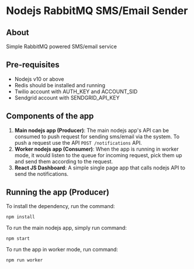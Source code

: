 # Nodejs RabbitMQ SMS/Email Sender

## About
Simple RabbitMQ powered SMS/email service

## Pre-requisites
- Nodejs v10 or above
- Redis should be installed and running
- Twilio account with AUTH_KEY and ACCOUNT_SID
- Sendgrid account with SENDGRID_API_KEY

## Components of the app

1. **Main nodejs app (Producer)**: The main nodejs app's API can be consumed to push request for sending sms/email via the system. To push a request use the API `POST /notifications` API.
2. **Worker nodejs app (Consumer)**: When the app is running in worker mode, it would listen to the queue for incoming request, pick them up and send them according to the request.
3. **React JS Dashboard**: A simple single page app that calls nodejs API to send the notifications.


## Running the app (Producer)

To install the dependency, run the command:
```
npm install
```

To run the main nodejs app, simply run command:
```
npm start
```

To run the app in worker mode, run command:
```
npm run worker
```

